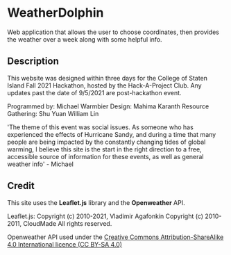 # WeatherDolphin

Web application that allows the user to choose coordinates, then provides the weather over a week along with some helpful info.

## Description

This website was designed within three days for the College of Staten Island Fall 2021 Hackathon, hosted by the Hack-A-Project Club.  Any updates past the date of 9/5/2021 are post-hackathon event.  

Programmed by: Michael Warmbier
Design: Mahima Karanth
Resource Gathering: Shu Yuan William Lin

'The theme of this event was social issues. As someone who has experienced the effects of Hurricane Sandy, and during a time that many people are being impacted by the constantly changing tides of global warming, I believe this site is the start in the right direction to a free, accessible source of information for these events, as well as general weather info' - Michael

## Credit

This site uses the **Leaflet.js** library and the **Openweather** API.

Leaflet.js:
Copyright (c) 2010-2021, Vladimir Agafonkin
Copyright (c) 2010-2011, CloudMade
All rights reserved.

Openweather API used under the [Creative Commons Attribution-ShareAlike 4.0 International licence (CC BY-SA 4.0)](https://creativecommons.org/licenses/by-sa/4.0/)
